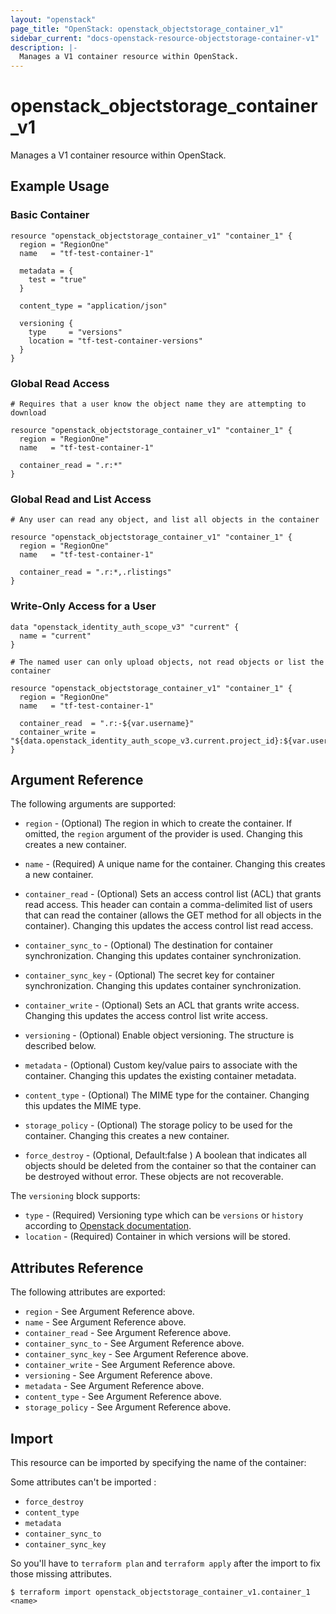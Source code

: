 ```yaml
---
layout: "openstack"
page_title: "OpenStack: openstack_objectstorage_container_v1"
sidebar_current: "docs-openstack-resource-objectstorage-container-v1"
description: |-
  Manages a V1 container resource within OpenStack.
---
```


# openstack\_objectstorage\_container\_v1

Manages a V1 container resource within OpenStack.

## Example Usage

### Basic Container

```hcl
resource "openstack_objectstorage_container_v1" "container_1" {
  region = "RegionOne"
  name   = "tf-test-container-1"

  metadata = {
    test = "true"
  }

  content_type = "application/json"

  versioning {
    type     = "versions"
    location = "tf-test-container-versions"
  }
}
```

### Global Read Access

```hcl
# Requires that a user know the object name they are attempting to download

resource "openstack_objectstorage_container_v1" "container_1" {
  region = "RegionOne"
  name   = "tf-test-container-1"

  container_read = ".r:*"
}
```

### Global Read and List Access

```hcl
# Any user can read any object, and list all objects in the container

resource "openstack_objectstorage_container_v1" "container_1" {
  region = "RegionOne"
  name   = "tf-test-container-1"

  container_read = ".r:*,.rlistings"
}
```

### Write-Only Access for a User

```hcl
data "openstack_identity_auth_scope_v3" "current" {
  name = "current"
}

# The named user can only upload objects, not read objects or list the container

resource "openstack_objectstorage_container_v1" "container_1" {
  region = "RegionOne"
  name   = "tf-test-container-1"

  container_read  = ".r:-${var.username}"
  container_write = "${data.openstack_identity_auth_scope_v3.current.project_id}:${var.username}"
}
```

## Argument Reference

The following arguments are supported:

* `region` - (Optional) The region in which to create the container. If
    omitted, the `region` argument of the provider is used. Changing this
    creates a new container.

* `name` - (Required) A unique name for the container. Changing this creates a
    new container.

* `container_read` - (Optional) Sets an access control list (ACL) that grants
    read access. This header can contain a comma-delimited list of users that
    can read the container (allows the GET method for all objects in the
    container). Changing this updates the access control list read access.

* `container_sync_to` - (Optional) The destination for container synchronization.
    Changing this updates container synchronization.

* `container_sync_key` - (Optional) The secret key for container synchronization.
    Changing this updates container synchronization.

* `container_write` - (Optional) Sets an ACL that grants write access.
    Changing this updates the access control list write access.

* `versioning` - (Optional) Enable object versioning. The structure is described below.

* `metadata` - (Optional) Custom key/value pairs to associate with the container.
    Changing this updates the existing container metadata.

* `content_type` - (Optional) The MIME type for the container. Changing this
    updates the MIME type.

* `storage_policy` - (Optional) The storage policy to be used for the container. 
    Changing this creates a new container.

* `force_destroy` -  (Optional, Default:false ) A boolean that indicates all objects should be deleted from the container so that the container can be destroyed without error. These objects are not recoverable.

The `versioning` block supports:

  * `type` - (Required) Versioning type which can be `versions` or `history` according to [Openstack documentation](https://docs.openstack.org/swift/latest/api/object_versioning.html).
  * `location` - (Required) Container in which versions will be stored.


## Attributes Reference

The following attributes are exported:

* `region` - See Argument Reference above.
* `name` - See Argument Reference above.
* `container_read` - See Argument Reference above.
* `container_sync_to` - See Argument Reference above.
* `container_sync_key` - See Argument Reference above.
* `container_write` - See Argument Reference above.
* `versioning` - See Argument Reference above.
* `metadata` - See Argument Reference above.
* `content_type` - See Argument Reference above.
* `storage_policy` - See Argument Reference above.

## Import

This resource can be imported by specifying the name of the container:

Some attributes can't be imported :
* `force_destroy`
* `content_type`
* `metadata`
* `container_sync_to`
* `container_sync_key`

So you'll have to `terraform plan` and `terraform apply` after the import to fix those missing attributes.

```
$ terraform import openstack_objectstorage_container_v1.container_1 <name>
```

